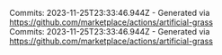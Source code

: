 Commits: 2023-11-25T23:33:46.944Z - Generated via https://github.com/marketplace/actions/artificial-grass
<br>
Commits: 2023-11-25T23:33:46.944Z - Generated via https://github.com/marketplace/actions/artificial-grass
<br>

